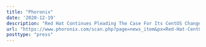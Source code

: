 ```yaml
---
title: "Phoronix"
date: '2020-12-19'
description: "Red Hat Continues Pleading The Case For Its CentOS Changes"
url: "https://www.phoronix.com/scan.php?page=news_item&px=Red-Hat-CentOS-Pleading-Cont"
posttype: "press"
---
```


